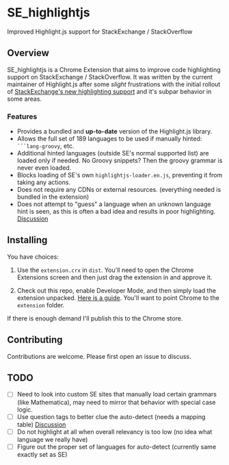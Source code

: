 # SE_highlightjs
Improved Highlight.js support for StackExchange / StackOverflow

## Overview

SE_highlightjs is a Chrome Extension that aims to improve code highlighting support on StackExchange / StackOverflow.  It was written by the current maintainer of Highlight.js after some *slight* frustrations with the initial rollout of [StackExchange's new highlighting support](https://meta.stackexchange.com/questions/353983/goodbye-prettify-hello-highlight-js-swapping-out-our-syntax-highlighter) and it's subpar behavior in some areas.

### Features

- Provides a bundled and **up-to-date** version of the Highlight.js library.
- Allows the full set of 189 languages to be used if manually hinted: <code>```lang-groovy</code>, etc.
- Additional hinted languages (outside SE's normal supported list) are loaded only if needed.  No Groovy snippets? Then the groovy grammar is never even loaded.
- Blocks loading of SE's own `highlightjs-loader.en.js`, preventing it from taking any actions.
- Does not require any CDNs or external resources. (everything needed is bundled in the extension)
- Does not attempt to "guess" a language when an unknown language hint is seen, as this is often a bad idea and results in poor highlighting. [Discussion](https://meta.stackexchange.com/questions/355852/stop-guessing-auto-detecting-a-language-when-you-know-it-will-be-incorrect)


## Installing

You have choices:

1. Use the `extension.crx` in `dist`.  You'll need to open the Chrome Extensions screen and then just drag the extension in and approve it.

2. Check out this repo, enable Developer Mode, and then simply load the extension unpacked. [Here is a guide](https://webkul.com/blog/how-to-install-the-unpacked-extension-in-chrome/).  You'll want to point Chrome to the `extension` folder.

If there is enough demand I'll publish this to the Chrome store.


## Contributing

Contributions are welcome.  Please first open an issue to discuss.


## TODO

- [ ] Need to look into custom SE sites that manually load certain grammars (like Mathematica), may need to mirror that behavior with special case logic.
- [ ] Use question tags to better clue the auto-detect (needs a mapping table) [Discussion](https://meta.stackexchange.com/questions/354793/improving-syntax-highlighting-language-auto-detection)
- [ ] Do not highlight at all when overall relevancy is too low (no idea what language we really have)
- [ ] Figure out the proper set of languages for auto-detect (currently same exactly set as SE)
